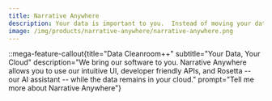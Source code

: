 ```yaml
---
title: Narrative Anywhere
description: Your data is important to you.  Instead of moving your data to us, let us bring the data to where it natively lives.
image: /img/products/narrative-anywhere/narrative-anywhere.png
---
```


::mega-feature-callout{title="Data Cleanroom++" subtitle="Your Data, Your Cloud" description="We bring our software to you.  Narrative Anywhere allows you to use our intuitive UI, developer friendly APIs, and Rosetta -- our AI assistant -- while the data remains in your cloud." prompt="Tell me more about Narrative Anywhere"}
